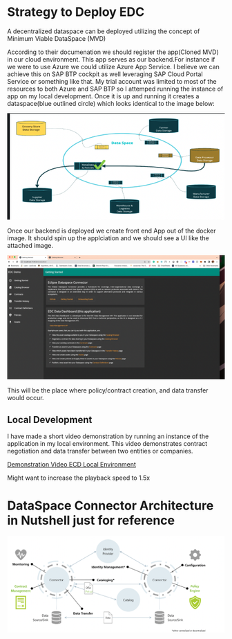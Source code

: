 # Strategy to Deploy EDC

A decentralized dataspace can be deployed utilizing the concept of Minimum Viable DataSpace (MVD)

According to their documenation we should register the app(Cloned MVD) in our cloud environment. This app serves as our backend.For instance if we were to use Azure we could utilize Azure App Service. I believe we can achieve this on SAP BTP cockpit as well leveraging SAP Cloud Portal Service or something like that. My trial account was limited to most of the resources to both Azure and SAP BTP so I attemped running the instance of app on my local development. Once it is up and running it creates a dataspace(blue outlined circle) which looks identical to the image below:

![DataSpace](./images/dataspace.png)

Once our backend is deployed we create front end App out of the docker image. It should spin up the applciation and we should see a UI like the attached image.

![Company1](./images/company1.png)

This will be the place where policy/contract creation, and data transfer would occur.

## Local Development

I have made a short video demonstration by running an instance of the application in my local environment. This video demonstrates contract negotiation and data transfer between two entities or companies.

[Demonstration Video ECD Local Environment](https://www.loom.com/share/5554bf963e404592b5139fdd259ad80a)

Might want to increase the playback speed to 1.5x

# DataSpace Connector Architecture in Nutshell just for reference

![Nutshell](./images/connector.png)
